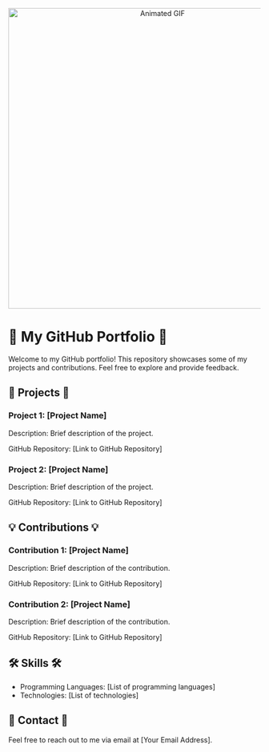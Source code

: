 <!-- Banner -->
<p align="center">
  <img src="https://media.giphy.com/media/l0HlJTKqXfHVIbAJC/giphy.gif](https://repository-images.githubusercontent.com/588181932/e36ec678-7984-4cdd-8e4c-a3932772ff8e)" width="600" alt="Animated GIF">
</p>

# 🚀 My GitHub Portfolio 🚀

Welcome to my GitHub portfolio! This repository showcases some of my projects and contributions. Feel free to explore and provide feedback.

## 🌟 Projects 🌟

### Project 1: [Project Name]

Description: Brief description of the project.

GitHub Repository: [Link to GitHub Repository]

### Project 2: [Project Name]

Description: Brief description of the project.

GitHub Repository: [Link to GitHub Repository]

## 💡 Contributions 💡

### Contribution 1: [Project Name]

Description: Brief description of the contribution.

GitHub Repository: [Link to GitHub Repository]

### Contribution 2: [Project Name]

Description: Brief description of the contribution.

GitHub Repository: [Link to GitHub Repository]

## 🛠️ Skills 🛠️

- Programming Languages: [List of programming languages]
- Technologies: [List of technologies]

## 📧 Contact 📧

Feel free to reach out to me via email at [Your Email Address].
